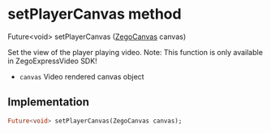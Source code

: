 


# setPlayerCanvas method








Future&lt;void> setPlayerCanvas
([ZegoCanvas](../../zego_uikit_prebuilt_live_audio_room/ZegoCanvas-class.md) canvas)





<p>Set the view of the player playing video.
Note: This function is only available in ZegoExpressVideo SDK!</p>
<ul>
<li><code>canvas</code> Video rendered canvas object</li>
</ul>



## Implementation

```dart
Future<void> setPlayerCanvas(ZegoCanvas canvas);
```







